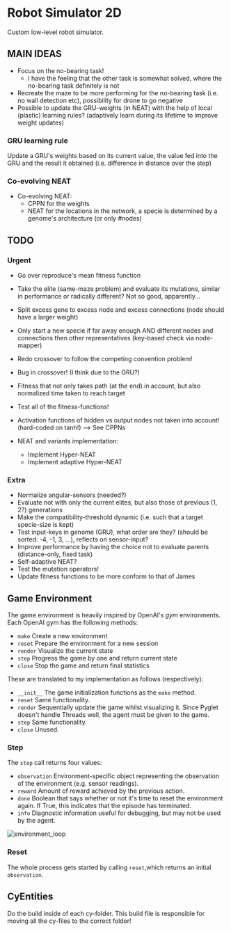 # Robot Simulator 2D
 Custom low-level robot simulator.


## MAIN IDEAS

* Focus on the no-bearing task!
    * I have the feeling that the other task is somewhat solved, where the no-bearing task definitely is not
* Recreate the maze to be more performing for the no-bearing task (i.e. no wall detection etc), possibility for drone to go negative
* Possible to update the GRU-weights (in NEAT) with the help of local (plastic) learning rules? (adaptively learn during its lifetime to improve weight updates)

### GRU learning rule
Update a GRU's weights based on its current value, the value fed into the GRU and the result it obtained (i.e. difference in distance over the step)

### Co-evolving NEAT
* Co-evolving NEAT:
    * CPPN for the weights
    * NEAT for the locations in the network, a specie is determined by a genome's architecture (or only #nodes)

## TODO

### Urgent

* Go over reproduce's mean fitness function
* Take the elite (same-maze problem) and evaluate its mutations, similar in performance or radically different?
    Not so good, apparently...
* Split excess gene to excess node and excess connections (node should have a larger weight)

* Only start a new specie if far away enough AND different nodes and connections then other representatives (key-based check via node-mapper)
* Redo crossover to follow the competing convention problem!
* Bug in crossover! (I think due to the GRU?)
* Fitness that not only takes path (at the end) in account, but also normalized time taken to reach target
* Test all of the fitness-functions!
* Activation functions of hidden vs output nodes not taken into account! (hard-coded on tanh!) --> See CPPNs

* NEAT and variants implementation:
    * Implement Hyper-NEAT
    * Implement adaptive Hyper-NEAT

### Extra

* Normalize angular-sensors (needed?)
* Evaluate not with only the current elites, but also those of previous (1, 2?) generations
* Make the compatibility-threshold dynamic (i.e. such that a target specie-size is kept)
* Test input-keys in genome (GRU), what order are they? (should be sorted: -4, -1, 3, ...), reflects on sensor-input?
* Improve performance by having the choice not to evaluate parents (distance-only, fixed task)
* Self-adaptive NEAT?
* Test the mutation operators!
* Update fitness functions to be more conform to that of James




## Game Environment

The game environment is heavily inspired by OpenAI's *gym* environments. Each OpenAI gym has the following methods:

* `make` Create a new environment
* `reset` Prepare the environment for a new session
* `render` Visualize the current state
* `step` Progress the game by one and return current state
* `close` Stop the game and return final statistics

These are translated to my implementation as follows (respectively):

* `__init__` The game initialization functions as the `make` method.
* `reset` Same functionality.
* `render` Sequentially update the game whilst visualizing it. Since Pyglet doesn't handle Threads well, the agent must be given to the game.
* `step` Same functionality.
* `close` Unused.

### Step

The `step` call returns four values:

* `observation` Environment-specific object representing the observation of the environment (e.g. sensor readings).
* `reward` Amount of reward achieved by the previous action.
* `done` Boolean that says whether or not it's time to reset the environment again. If True, this indicates that the episode has terminated.
* `info` Diagnostic information useful for debugging, but may not be used by the agent.

![environment_loop](img/openai_environment_loop.png)

### Reset

The whole process gets started by calling `reset`,which returns an initial `observation`.

## CyEntities

Do the build inside of each cy-folder. This build file is responsible for moving all the cy-files to the correct folder!
